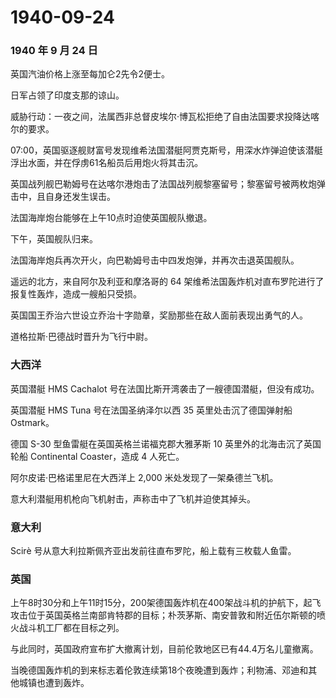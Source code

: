 # 1940-09-24

### 1940 年 9 月 24 日

英国汽油价格上涨至每加仑2先令2便士。

日军占领了印度支那的谅山。

威胁行动：一夜之间，法属西非总督皮埃尔·博瓦松拒绝了自由法国要求投降达喀尔的要求。

07:00，英国驱逐舰财富号发现维希法国潜艇阿贾克斯号，用深水炸弹迫使该潜艇浮出水面，并在俘虏61名船员后用炮火将其击沉。

英国战列舰巴勒姆号在达喀尔港炮击了法国战列舰黎塞留号；黎塞留号被两枚炮弹击中，且自身还发生误击。

法国海岸炮台能够在上午10点时迫使英国舰队撤退。

下午，英国舰队归来。

法国海岸炮兵再次开火，向巴勒姆号击中四发炮弹，并再次击退英国舰队。

遥远的北方，来自阿尔及利亚和摩洛哥的 64
架维希法国轰炸机对直布罗陀进行了报复性轰炸，造成一艘船只受损。

英国国王乔治六世设立乔治十字勋章，奖励那些在敌人面前表现出勇气的人。

道格拉斯·巴德战时晋升为飞行中尉。

### 大西洋

英国潜艇 HMS Cachalot 号在法国比斯开湾袭击了一艘德国潜艇，但没有成功。

英国潜艇 HMS Tuna 号在法国圣纳泽尔以西 35 英里处击沉了德国弹射船
Ostmark。

德国 S-30 型鱼雷艇在英国英格兰诺福克郡大雅茅斯 10
英里外的北海击沉了英国轮船 Continental Coaster，造成 4 人死亡。

阿尔皮诺·巴格诺里尼在大西洋上 2,000 米处发现了一架桑德兰飞机。

意大利潜艇用机枪向飞机射击，声称击中了飞机并迫使其掉头。

### 意大利

Scirè 号从意大利拉斯佩齐亚出发前往直布罗陀，船上载有三枚载人鱼雷。

### 英国

上午8时30分和上午11时15分，200架德国轰炸机在400架战斗机的护航下，起飞攻击位于英国英格兰南部肯特郡的目标；朴茨茅斯、南安普敦和附近伍尔斯顿的喷火战斗机工厂都在目标之列。

与此同时，英国政府宣布扩大撤离计划，目前伦敦地区已有44.4万名儿童撤离。

当晚德国轰炸机的到来标志着伦敦连续第18个夜晚遭到轰炸；利物浦、邓迪和其他城镇也遭到轰炸。